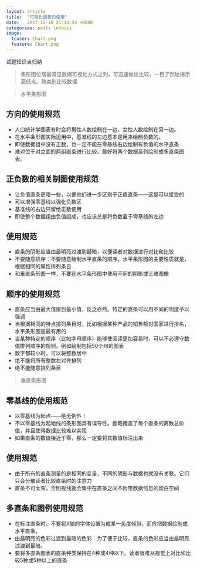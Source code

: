 ```yaml
---
layout: article
title:  "可视化图表的使用"
date:   2017-12-10 21:14:24 +0800
categories: posts infovis 
image:
  teaser: Chart.png
  feature: Chart.png
---
```

试题知识点归纳
>  条形图位居最常见数据可视化方式之列，可迅速做出比较，一目了然地揭示高低点。跨类别比较数据

>  水平条形图
## 方向的使用规范
- 人口统计学图表有时会将男性人数绘制在一边，女性人数绘制在另一边。 
- 在水平条形图实际运用中，基准线的左边基本是用来绘制负数的。 
- 即使数据组中没有正数，也一定不能在零基线右边绘制有负值的水平直条 
- 难对位于对立面的两组直条进行比较。最好将两个数据系列绘制成多直条图表。 

## 正负数的相关制图使用规范
- 让负值直条更暗一些，以便他们进一步区别于正值直条——这是可以接受的
- 可以增强零基线以强化负数区
- 基准线的右边只留给正数使用
- 即使整个数据组由负值组成，也应该总是将负数置于零基线的左边

## 使用规范
- 直条的阴影应当由最明亮过渡到最暗，以便读者对数据进行对比和比较
- 不要随意排序：不要随意绘制水平直条的顺序。水平条形图的主要性质就是，根据相同的属性排列条目
- 和垂直条形图一样，不要在水平条形图中使用不同的阴影或三维图像

## 顺序的使用规范
- 直条应当由最大值排到最小值，反之亦然。特定的直条可以用不同的明度予以强调
- 当根据相同的特点排列条目时，比如根据某种产品的销售额对国家进行排名，水平条形图是最有用的
- 当某种特定的顺序（比如字母顺序）能够使阅读更加容易时，可以不必遵守数值排列顺序的规则。例如绘制包括50个州的图表
- 数字都较小时，可以将整数居中 
- 绝不能将所有整数左对齐排列 
- 绝不能随意排列条目

>  垂直条形图
## 零基线的使用规范
- 以零基线为起点——绝无例外！
- 不以零基线为起始线的条形图具有误导性。截略掩盖了每个直条的离散总价值，并且使得数据比较难以实现
- 如果直条的数值接近于零，那么一定要将其数值标注出来

## 使用规范
- 由于所有的直条测量的是相同的变量，不同的阴影与数据也就没有关联。它们只会分散读者比较直条时的注意力
- 直条不可太窄，否則视线就会集中在直条之间不附带数据信息的留白空间

## 多直条和图例使用规范
- 在标注直条时，不要将X轴的字体设置为成某一角度倾斜，而应把数据绘制成水平直条。 
- 由最明亮的色彩过渡到最暗的色彩：为了便于比较，直条的色彩应当由最明亮过渡到最暗。 
- 要将多直条图表的直条种类保持在4种或4种以下。读者很难从视觉上对比和比较5种或5种以上的直条
